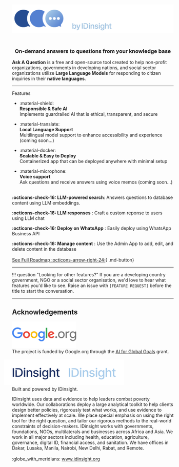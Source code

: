 <pre align="center" style="text-align:center; font-size: 1vw; background:none;">
<img src="./images/logo-light.png#only-dark" alt="logo-light" width="600"/><img src="./images/logo-dark.png#only-light" alt="logo-dark" width="600"/>
<br>
</pre>

<h3 align="center" >On-demand answers to questions from your knowledge base</h3>

<strong > Ask A Question</strong> is a free and open-source tool created to help non-profit organizations, governments in developing nations, and social sector organizations utilize **Large Language Models** for responding to citizen inquiries in their **native languages**.

---

<div  class="component-title" >Features </div>

<div class="grid cards"  markdown>

- <span  class="secondary-color big-font">:material-shield:</span><br>
  <strong >Responsible & Safe AI</strong> <br>
  Implements guardrailed AI that is ethical, transparent, and secure

- <span  class="secondary-color big-font">:material-translate:</span><br>
  <strong>Local Language Support</strong> <br>
  Multilingual model support to enhance accessibility and experience (coming soon...)

- <span class="secondary-color big-font">:material-docker:</span><br>
  <strong >Scalable & Easy to Deploy</strong><br>
  Containerized app that can be deployed anywhere with minimal setup

- <span class="secondary-color big-font">:material-microphone:</span><br>
  <strong >Voice support</strong> <br>
  Ask questions and receive answers using voice memos (coming soon...)

</div>
<br>
<strong >:octicons-check-16: LLM-powered search</strong>: Answers questions to database content using LLM embeddings.

<strong >:octicons-check-16: LLM responses</strong> : Craft a custom reponse to users using LLM chat

<strong >:octicons-check-16: Deploy on WhatsApp</strong> : Easily deploy using WhatsApp Business API

<strong >:octicons-check-16: Manage content</strong> : Use the Admin App to add, edit, and delete content in the database
<br><br>
[See Full Roadmap :octicons-arrow-right-24:](./roadmap.md){ .md-button}

---

!!! question "Looking for other features?"
    If you are a developing country government, NGO or a social sector
    organisation, we'd love to hear what features you'd like to see. Raise an
    issue with `[FEATURE REQUEST]` before the title to start the conversation.

---

## Acknowledgements

<img src="./images/google_org.png" alt="google_dot_org" width=200/><br>
The project is funded by Google.org through the
<a href="https://globalgoals.withgoogle.com/globalgoals/" class="link-home">AI for Global Goals</a> grant.
<br><br>
<img src="./images/idi_dark.png#only-light" alt="idi_org" width=200 style="margin-left:-25px" /><img src="./images/idi_light.png#only-dark" alt="idi_org" width=200 style="margin-left:-25px" /><br>
Built and powered by IDinsight.
<p class="footer" markdown>IDinsight uses data and evidence to help leaders combat poverty worldwide. Our collaborations deploy a large analytical toolkit to help clients design better policies, rigorously test what works, and use evidence to implement effectively at scale. We place special emphasis on using the right tool for the right question, and tailor our rigorous methods to the real-world constraints of decision-makers. IDinsight works with governments, foundations, NGOs, multilaterals and businesses across Africa and Asia. We work in all major sectors including health, education, agriculture, governance, digital ID, financial access, and sanitation. We have offices in Dakar, Lusaka, Manila, Nairobi, New Delhi, Rabat, and Remote.
<br>
<br>
:globe_with_meridians: <a href="https://www.idinsight.org" class="link-home">www.idinsight.org</a>
</p>
